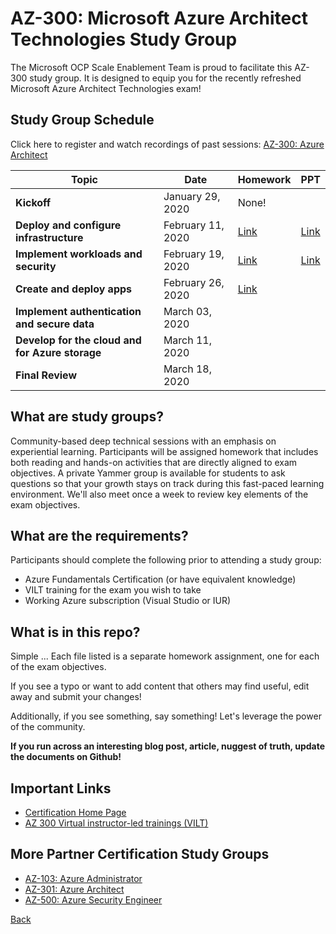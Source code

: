 # AZ-300: Microsoft Azure Architect Technologies Study Group

The Microsoft OCP Scale Enablement Team is proud to facilitate this AZ-300 study group. It is designed to equip you for the recently refreshed Microsoft Azure Architect Technologies exam!

## Study Group Schedule

Click here to register and watch recordings of past sessions:  [AZ-300: Azure Architect](https://msuspartners.eventbuilder.com/AZ-300)

|Topic|Date|Homework|PPT|
| - | - | - | - | 
|**Kickoff**|January 29, 2020|None!|  |
|**Deploy and configure infrastructure**|February 11, 2020|[Link](Infrastructure.md) |[Link](Infrastructure.pptx)|
|**Implement workloads and security**| February 19, 2020|[Link](WorkloadsSecurity.md) | [Link](WorkloadsSecurity.pptx) |
|**Create and deploy apps**| February 26, 2020|[Link](Apps.md) |  |
|**Implement authentication and secure data**|March 03, 2020| |  |
|**Develop for the cloud and for Azure storage**|March 11, 2020| |  |
|**Final Review**|March 18, 2020| |  |

## What are study groups?

Community-based deep technical sessions with an emphasis on experiential learning.  Participants will be assigned homework that includes both reading and hands-on activities that are directly aligned to exam objectives.  A private Yammer group is available for students to ask questions so that your growth stays on track during this fast-paced learning environment. We'll also meet once a week to review key elements of the exam objectives.

## What are the requirements?

Participants should complete the following prior to attending a study group:

- Azure Fundamentals Certification (or have equivalent knowledge)
- VILT training for the exam you wish to take
- Working Azure subscription (Visual Studio or IUR)

## What is in this repo?

Simple ... Each file listed is a separate homework assignment, one for each of the exam objectives.

If you see a typo or want to add content that others may find useful, edit away and submit your changes!

Additionally, if you see something, say something!  Let's leverage the power of the community.

**If you run across an interesting blog post, article, nuggest of truth, update the documents on Github!**

## Important Links

- [Certification Home Page](https://docs.microsoft.com/en-us/learn/certifications/exams/az-300)
- [AZ 300 Virtual instructor-led trainings (VILT) ](https://partner.microsoft.com/en-us/training/assets/collection/az-300-microsoft-azure-architect-technologies#/)

## More Partner Certification Study Groups

- [AZ-103: Azure Administrator](https://msuspartners.eventbuilder.com/AZ103StudyGroup)
- [AZ-301: Azure Architect](https://msuspartners.eventbuilder.com/AZ-301)
- [AZ-500: Azure Security Engineer](https://msuspartners.eventbuilder.com/AZ500StudyGroup)

[Back](../)
